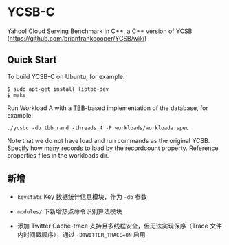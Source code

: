 # YCSB-C

Yahoo! Cloud Serving Benchmark in C++, a C++ version of YCSB (https://github.com/brianfrankcooper/YCSB/wiki)

## Quick Start

To build YCSB-C on Ubuntu, for example:

```
$ sudo apt-get install libtbb-dev
$ make
```

Run Workload A with a [TBB](https://www.threadingbuildingblocks.org)-based
implementation of the database, for example:

```
./ycsbc -db tbb_rand -threads 4 -P workloads/workloada.spec
```

Note that we do not have load and run commands as the original YCSB. Specify
how many records to load by the recordcount property. Reference properties
files in the workloads dir.

## 新增

* `keystats` Key 数据统计信息模块，作为 `-db` 参数

* `modules/` 下新增热点命令识别算法模块

* 添加 Twitter Cache-trace 支持且多线程安全，但无法实现保序（Trace 文件内时间戳顺序），通过 `-DTWITTER_TRACE=ON` 启用